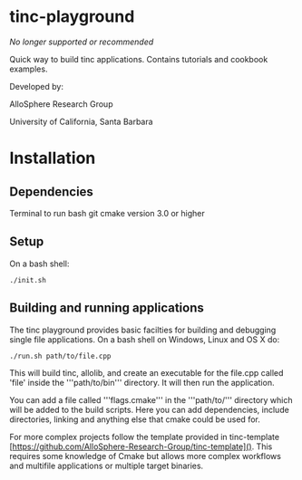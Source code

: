 # tinc-playground

*No longer supported or recommended*

Quick way to build tinc applications. Contains tutorials and cookbook examples.

Developed by:

AlloSphere Research Group

University of California, Santa Barbara

# Installation

## Dependencies

Terminal to run bash
git
cmake version 3.0 or higher

## Setup
On a bash shell:

    ./init.sh

## Building and running applications

The tinc playground provides basic facilties for building and debugging 
single file applications. On a bash shell on Windows, Linux and OS X do:

    ./run.sh path/to/file.cpp

This will build tinc, allolib, and create an executable for the file.cpp called 'file' inside the '''path/to/bin''' directory. It will then run the application.

You can add a file called '''flags.cmake''' in the '''path/to/''' directory which will be added to the build scripts. Here you can add dependencies, include directories, linking and anything else that cmake could be used for.

For more complex projects follow the template provided in tinc-template
[https://github.com/AlloSphere-Research-Group/tinc-template](). This requires 
some knowledge of Cmake but allows more complex workflows and multifile
applications or multiple target binaries.
